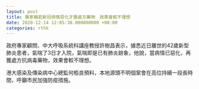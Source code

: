 ```yaml
---
layout: post
title: 專家稱若新冠病情惡化才獲處方藥物　效果會較不理想
date: 2020-12-14 12:05:38.000000000 +08:00
categories: rthk
---
```


政府專家顧問、中大呼吸系統科講座教授許樹昌表示，據悉近日離世的42歲新型肺炎患者，氣喘了3日才入院，氣喘即是已有肺炎跡象，他說，當病情已惡化，再獲處方抗病毒藥物，效果會較不理想。

港大感染及傳染病中心總監何栢良預料，本地源頭不明個案會在高位持續一段長時間，呼籲市民加強防疫措施。
